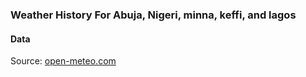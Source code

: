 ### Weather History For Abuja, Nigeri, minna, keffi, and lagos

#### Data


Source: [open-meteo.com](https://open-meteo.com/en/docs/historical-weather-api#latitude=9.93&longitude=8.89&start_date=2000-01-01&end_date=2023-05-24&daily=temperature_2m_mean&timezone=Europe%2FLondon)
